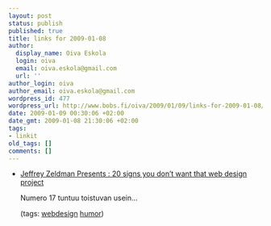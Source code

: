 ```yaml
---
layout: post
status: publish
published: true
title: links for 2009-01-08
author:
  display_name: Oiva Eskola
  login: oiva
  email: oiva.eskola@gmail.com
  url: ''
author_login: oiva
author_email: oiva.eskola@gmail.com
wordpress_id: 477
wordpress_url: http://www.bobs.fi/oiva/2009/01/09/links-for-2009-01-08/
date: 2009-01-09 00:30:06 +02:00
date_gmt: 2009-01-08 21:30:06 +02:00
tags:
- linkit
old_tags: []
comments: []
---
```

<ul class="delicious">
<li>
<div class="delicious-link"><a href="http://www.zeldman.com/2008/12/04/20-signs-you-dont-want-that-web-design-project/">Jeffrey Zeldman Presents : 20 signs you don&rsquo;t want that web design project</a></div></p>
<div class="delicious-extended">Numero 17 tuntuu toistuvan usein...</div></p>
<div class="delicious-tags">(tags: <a href="http://delicious.com/oiva/webdesign">webdesign</a> <a href="http://delicious.com/oiva/humor">humor</a>)</div><br />
            </li></ul>
